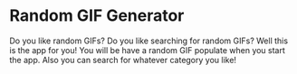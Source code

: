 # Random GIF Generator

Do you like random GIFs? Do you like searching for random GIFs? Well this is the app for you! You will be have a random GIF populate when you start the app. Also you can search for whatever category you like!